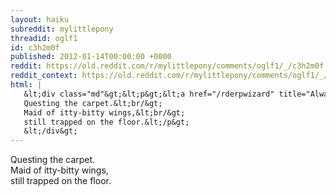 ```yaml
---
layout: haiku
subreddit: mylittlepony
threadid: oglf1
id: c3h2m0f
published: 2012-01-14T00:00:00 +0000
reddit: https://old.reddit.com/r/mylittlepony/comments/oglf1/_/c3h2m0f
reddit_context: https://old.reddit.com/r/mylittlepony/comments/oglf1/_/c3h2m0f?context=3
html: |
   &lt;div class="md"&gt;&lt;p&gt;&lt;a href="/rderpwizard" title="Always Relevant / Earthdwelling Is Momma&amp;#39;s Choice / Paper Bag Princess"&gt;&lt;/a&gt;
   Questing the carpet.&lt;br/&gt;
   Maid of itty-bitty wings,&lt;br/&gt;
   still trapped on the floor.&lt;/p&gt;
   &lt;/div&gt;
---
```


[](/rderpwizard "Always Relevant / Earthdwelling Is Momma's Choice / Paper Bag Princess")
Questing the carpet.  
Maid of itty-bitty wings,  
still trapped on the floor.